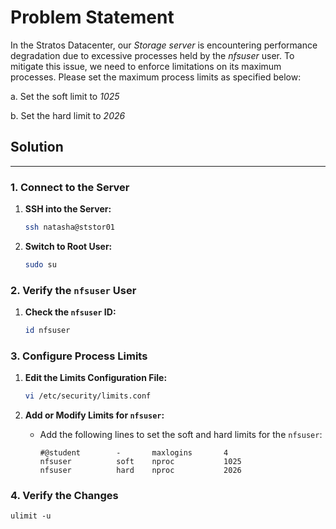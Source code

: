 # Problem Statement

In the Stratos Datacenter, our *Storage server* is encountering performance degradation due to excessive processes held by the *nfsuser* user. To mitigate this issue, we need to enforce limitations on its maximum processes. Please set the maximum process limits as specified below:

a. Set the soft limit to *1025*

b. Set the hard limit to *2026*

## Solution

---

### 1. Connect to the Server

1. **SSH into the Server:**

   ```bash
   ssh natasha@ststor01
   ```

2. **Switch to Root User:**

   ```bash
   sudo su
   ```

### 2. Verify the `nfsuser` User

1. **Check the `nfsuser` ID:**

   ```bash
   id nfsuser
   ```

### 3. Configure Process Limits

1. **Edit the Limits Configuration File:**

   ```bash
   vi /etc/security/limits.conf
   ```

2. **Add or Modify Limits for `nfsuser`:**
   - Add the following lines to set the soft and hard limits for the `nfsuser`:

     ```plain
     #@student        -       maxlogins       4
     nfsuser          soft    nproc           1025
     nfsuser          hard    nproc           2026
     ```

### 4. Verify the Changes

 ```plain
 ulimit -u
 ```
